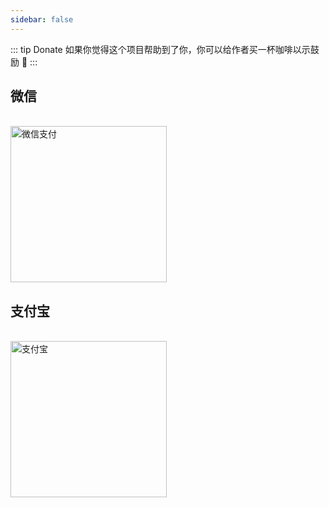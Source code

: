```yaml
---
sidebar: false
---
```


::: tip Donate
如果你觉得这个项目帮助到了你，你可以给作者买一杯咖啡以示鼓励 :tropical_drink:
:::

## 微信

<br/>
<img :src="$withBase('/images/wechat.jpg')" width="250px" alt="微信支付">

## 支付宝

<br/>
<img :src="$withBase('/images/alipay.jpg')" width="250px" alt="支付宝">

